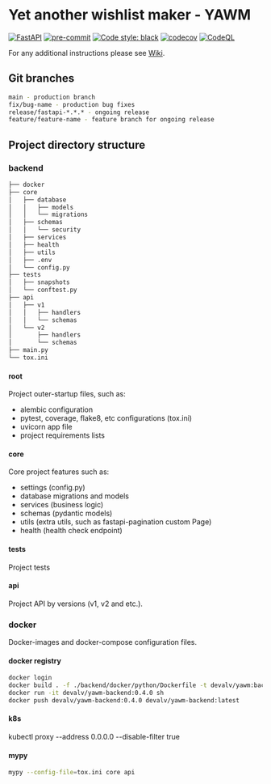 # Yet another wishlist maker - YAWM

[![FastAPI](https://shields.io/static/v1?label=FastAPI&message=0.68&color=green)](https://github.com/tiangolo/fastapi)
[![pre-commit](https://img.shields.io/badge/pre--commit-enabled-brightgreen?logo=pre-commit&logoColor=white)](https://github.com/pre-commit/pre-commit)
[![Code style: black](https://img.shields.io/badge/code%20style-black-000000.svg)](https://github.com/psf/black)
[![codecov](https://codecov.io/gh/devalv/yawm/branch/main/graph/badge.svg)](https://codecov.io/gh/devalv/yawm)
[![CodeQL](https://github.com/devalv/yawm/actions/workflows/codeql-analysis.yml/badge.svg)](https://github.com/devalv/yawm/actions/workflows/codeql-analysis.yml)

For any additional instructions please see [Wiki](https://github.com/devalv/yawm/wiki).

## Git branches

```bash
main - production branch
fix/bug-name - production bug fixes
release/fastapi-*.*.* - ongoing release
feature/feature-name - feature branch for ongoing release
```

## Project directory structure

### backend

```bash
├── docker
├── core
│   ├── database
│   │   ├── models
│   │   └── migrations
│   ├── schemas
│   │   └── security
│   ├── services
│   ├── health
│   ├── utils
│   ├── .env
│   └── config.py
├── tests
│   ├── snapshots
│   └── conftest.py
├── api
│   ├── v1
│   │   ├── handlers
│   │   └── schemas
│   └── v2
│       ├── handlers
│       └── schemas
├── main.py
└── tox.ini
```

#### root

Project outer-startup files, such as:

* alembic configuration
* pytest, coverage, flake8, etc configurations (tox.ini)
* uvicorn app file
* project requirements lists

#### core

Core project features such as:

* settings (config.py)
* database migrations and models
* services (business logic)
* schemas (pydantic models)
* utils (extra utils, such as fastapi-pagination custom Page)
* health (health check endpoint)

#### tests

Project tests

#### api

Project API by versions (v1, v2 and etc.).

### docker

Docker-images and docker-compose configuration files.

#### docker registry

```bash
docker login
docker build . -f ./backend/docker/python/Dockerfile -t devalv/yawm:backend-0.4.0 -t devalv/yawm:backend:latest
docker run -it devalv/yawm-backend:0.4.0 sh
docker push devalv/yawm-backend:0.4.0 devalv/yawm-backend:latest
```

#### k8s
kubectl proxy --address 0.0.0.0 --disable-filter true

#### mypy

```bash
mypy --config-file=tox.ini core api
```
